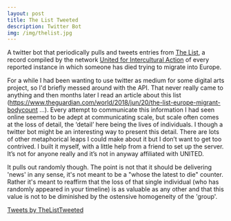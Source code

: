 ```yaml
---
layout: post
title: The List Tweeted
description: Twitter Bot
img: /img/thelist.jpg
---
```

A twitter bot that periodically pulls and tweets entries from [The List](https://uploads.guim.co.uk/2018/06/19/TheList.pdf), a record compiled by the network [United for Intercultural Action](unitedagainstracism.org) of every reported instance in which someone has died trying to migrate into Europe.

For a while I had been wanting to use twitter as medium for some digital arts project, so I'd briefly messed around with the API. That never really came to anything and then months later I read an article about this list (https://www.theguardian.com/world/2018/jun/20/the-list-europe-migrant-bodycount …). Every attempt to communicate this information I had seen online seemed to be adept at communicating scale, but scale often comes at the loss of detail, the ‘detail’ here being the lives of individuals. I though a twitter bot might be an interesting way to present this detail. There are lots of other metaphorical leaps I could make about it but I don’t want to get too contrived. I built it myself, with a little help from a friend to set up the server. It’s not for anyone really and it’s not in anyway affiliated with UNITED.

It pulls out randomly though. The point is not that it should be delivering 'news' in any sense, it's not meant to be a "whose the latest to die" counter. Rather it's meant to reaffirm that the loss of that single individual (who has randomly appeared in your timeline) is as valuable as any other and that this value is not to be diminished by the ostensive homogeneity of the 'group'.

    
<a class="twitter-timeline" href="https://twitter.com/TheListTweeted?ref_src=twsrc%5Etfw">Tweets by TheListTweeted</a> <script async src="https://platform.twitter.com/widgets.js" charset="utf-8"></script>
